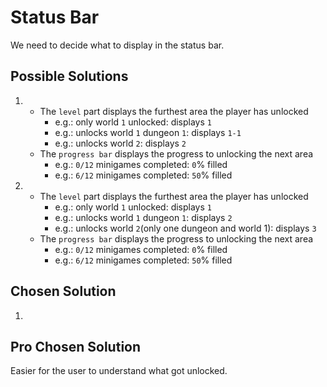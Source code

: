 # Status Bar

We need to decide what to display in the status bar.

## Possible Solutions

1.  - The `level` part displays the furthest area the player has unlocked
		- e.g.: only world `1` unlocked: displays `1`
		- e.g.: unlocks world `1` dungeon `1`: displays `1-1`
		- e.g.: unlocks world `2`: displays `2`
	- The `progress bar` displays the progress to unlocking the next area
		- e.g.: `0/12` minigames completed: `0`% filled
		- e.g.: `6/12` minigames completed: `50`% filled

1.  - The `level` part displays the furthest area the player has unlocked
		- e.g.: only world `1` unlocked: displays `1`
		- e.g.: unlocks world `1` dungeon `1`: displays `2`
		- e.g.: unlocks world `2`(only one dungeon and world 1): displays `3`
	- The `progress bar` displays the progress to unlocking the next area
		- e.g.: `0/12` minigames completed: `0`% filled
		- e.g.: `6/12` minigames completed: `50`% filled

## Chosen Solution

1.

## Pro Chosen Solution

Easier for the user to understand what got unlocked.
